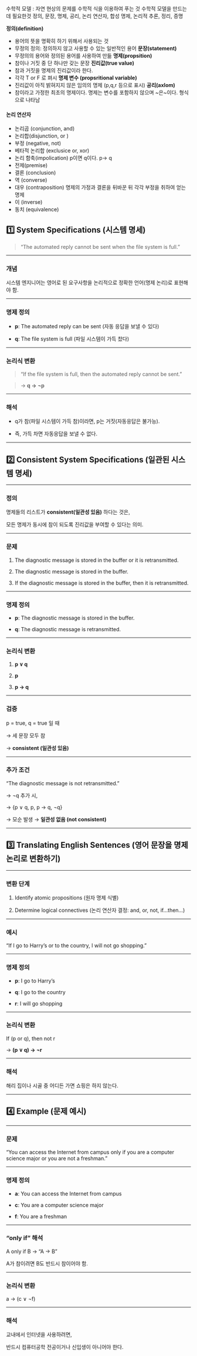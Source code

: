 수학적 모델 : 자연 현상의 문제를 수학적 식을 이용하여 푸는 것
수학적 모델을 만드는 데 필요한것
정의, 문장, 명제, 공리, 논리 연산자, 합성 명제, 논리적 추론, 정리, 증명

**정의(definition)**
- 용어의 뜻을 명확히 하기 위해서 사용되는 것
- 무정의 정의: 정의하지 않고 사용할 수 있는 일반적인 용어
**문장(statement)**
- 무정의의 용어와 정의된 용어를 사용하여 만듦
**명제(propsition)**
- 참이나 거짓 중 단 하나만 갖는 문장
**진리값(true value)**
- 참과 거짓을 명제의 진리값이라 한다.
- 각각 T or F 로 펴시
**명제 변수 (propsritional variable)**
- 진리값이 아직 밝혀지지 않은 임의의 명제 (p,q,r 등으로 표시)
**공리(axlom)**
- 참이라고 가정한 최초의 명제이다.
명제는 변수를 포함하지 않으며 ~은~이다. 형식으로 나타남

#### 논리 연산자 
- 논리곱 (conjunction, and)
- 논리합(disjunction, or )
- 부정 (negative, not)
- 베타적 논리합 (exclusice or, xor)
- 논리 함축(impolication)
	p이면 q이다. p-> q
- 전제(premise)
- 결론 (conclusion)
- 역 (converse)
- 대우 (contraposition)
	명제의 가정과 결론을 뒤바꾼 뒤 각각 부정을 취하여 얻는 명제
- 이 (inverse)
- 동치 (equivalence)
## **1️⃣ System Specifications (시스템 명세)**

  

> “The automated reply cannot be sent when the file system is full.”

---

### **개념**

  

시스템 엔지니어는 영어로 된 요구사항을 논리적으로 정확한 언어(명제 논리)로 표현해야 함.

---

### **명제 정의**

- **p**: The automated reply can be sent (자동 응답을 보낼 수 있다)
    
- **q**: The file system is full (파일 시스템이 가득 찼다)
    

---

### **논리식 변환**

  

> “If the file system is full, then the automated reply cannot be sent.”

> → **q → ¬p**

---

### **해석**

- q가 참(파일 시스템이 가득 참)이라면, p는 거짓(자동응답은 불가능).
    
- 즉, 가득 차면 자동응답을 보낼 수 없다.
    

---

## **2️⃣ Consistent System Specifications (일관된 시스템 명세)**

---

### **정의**

  

명제들의 리스트가 **consistent(일관성 있음)** 하다는 것은,

모든 명제가 동시에 참이 되도록 진리값을 부여할 수 있다는 의미.

---

### **문제**

1. The diagnostic message is stored in the buffer or it is retransmitted.
    
2. The diagnostic message is stored in the buffer.
    
3. If the diagnostic message is stored in the buffer, then it is retransmitted.
    

---

### **명제 정의**

- **p**: The diagnostic message is stored in the buffer.
    
- **q**: The diagnostic message is retransmitted.
    

---

### **논리식 변환**

1. **p ∨ q**
    
2. **p**
    
3. **p → q**
    

---

### **검증**

  

p = true, q = true 일 때

→ 세 문장 모두 참

→ **consistent (일관성 있음)**

---

### **추가 조건**

  

“The diagnostic message is not retransmitted.”

→ ¬q 추가 시,

→ {p ∨ q, p, p → q, ¬q}

→ 모순 발생 → **일관성 없음 (not consistent)**

---

## **3️⃣ Translating English Sentences (영어 문장을 명제 논리로 변환하기)**

---

### **변환 단계**

1. Identify atomic propositions (원자 명제 식별)
    
2. Determine logical connectives (논리 연산자 결정: and, or, not, if…then…)
    

---

### **예시**

  

“If I go to Harry’s or to the country, I will not go shopping.”

---

### **명제 정의**

- **p**: I go to Harry’s
    
- **q**: I go to the country
    
- **r**: I will go shopping
    

---

### **논리식 변환**

  

If (p or q), then not r

→ **(p ∨ q) → ¬r**

---

### **해석**

  

해리 집이나 시골 중 어디든 가면 쇼핑은 하지 않는다.

---

## **4️⃣ Example (문제 예시)**

---

### **문제**

  

“You can access the Internet from campus only if you are a computer science major or you are not a freshman.”

---

### **명제 정의**

- **a**: You can access the Internet from campus
    
- **c**: You are a computer science major
    
- **f**: You are a freshman
    

---

### **“only if” 해석**

  

A only if B → “A → B”

A가 참이려면 B도 반드시 참이어야 함.

---

### **논리식 변환**

  

a → (c ∨ ¬f)

---

### **해석**

  

교내에서 인터넷을 사용하려면,

반드시 컴퓨터공학 전공이거나 신입생이 아니어야 한다.